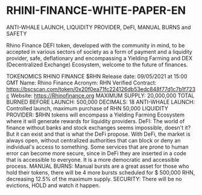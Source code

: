 # RHINI-FINANCE-WHITE-PAPER-EN
ANTI-WHALE LAUNCH, LIQUIDITY PROVIDER, DeFI, MANUAL BURNS and SAFETY

Rhino Finance DEFI token, developed with the community in mind, to be accepted in various sectors of society as a form of payment and a liquidity provider, safe, deflationary and encompassing a Yielding Farming and DEX (Decentralized Exchange) Ecosystem, welcome to the future of finances.

TOKENOMICS RHINO FINANCE $RHN
Release date: 09/05/2021 at 15:00 GMT
Name: Rhino Finance
Acronym: RHN
Verified Contract: https://bscscan.com/token/0x20f0ea71fc224126db53edc848f77d1c7b1f723c
Website: https://Rhinofinance.org
MAXIMUM SUPPLY: 20,000,000
TOTAL BURNED BEFORE LAUNCH: 500,000
DECIMALS: 18
ANTI-WHALE LAUNCH: Controlled launch, maximum purchase of RHN 50,000
LIQUIDITY PROVIDER: $RHN tokens will encompass a Yielding Farming Ecosystem where it will generate rewards for liquidity providers.
DeFI: The world of finance without banks and stock exchanges seems impossible, doesn't it? But it can exist and that is what the DeFi propose. With DeFi, the market is always open, without centralized authorities that can block or deny an individual's access to something.
Some services that are prone to human error can become more secure, since in DeFi they are inserted in a code that is accessible to everyone. It is a more democratic and accessible process.
MANUAL BURNS: Manual bursts are a great asset for those who hold their tokens, there will be 4 more bursts scheduled for $ 500,000 RHN, decreasing 12.5% of the maximum supply.
SECURITY: There will be no evictions, HOLD and watch it happen.
